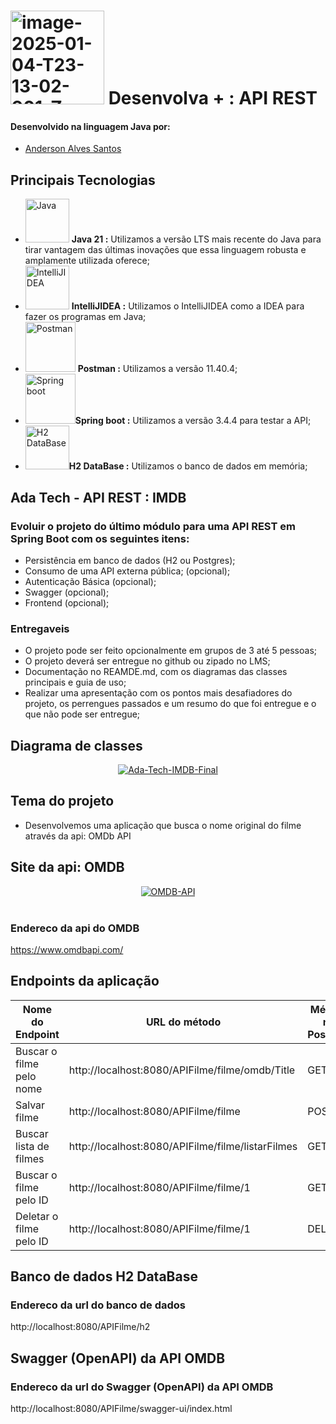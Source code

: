 # <a href="https://imgbb.com/"><img src="https://i.ibb.co/wNCRx9z/image-2025-01-04-T23-13-02-901-Z.png" alt="image-2025-01-04-T23-13-02-901-Z" border="0" width =150 heigth = 100></a> Desenvolva + : API REST

#### Desenvolvido na linguagem Java por:
- [Anderson Alves Santos](https://github.com/santos-anderson)

## Principais Tecnologias

- <img width="70px" src="https://cdn.jsdelivr.net/gh/devicons/devicon@latest/icons/java/java-original-wordmark.svg" title = "Java" /> <b>Java 21 :</b> Utilizamos a versão LTS mais recente do Java para tirar vantagem das últimas inovações que essa linguagem robusta e amplamente utilizada oferece;
- <img width="70px" src="https://cdn.jsdelivr.net/gh/devicons/devicon@latest/icons/intellij/intellij-original.svg" title = "IntelliJIDEA" /> <b>IntelliJIDEA :</b> Utilizamos o IntelliJIDEA como a IDEA para fazer os programas em Java;
- <img width="80px" src="https://cdn.jsdelivr.net/gh/devicons/devicon@latest/icons/postman/postman-original-wordmark.svg" title = "Postman"/> <b>Postman :</b> Utilizamos a versão 11.40.4;
- <img width="80px" src="https://cdn.jsdelivr.net/gh/devicons/devicon@latest/icons/spring/spring-original-wordmark.svg" title = "Spring boot"/><b>Spring boot :</b> Utilizamos a versão 3.4.4 para testar a API;
- <img width="70px" src="https://cdn.jsdelivr.net/gh/devicons/devicon@latest/icons/azuresqldatabase/azuresqldatabase-original.svg" title = "H2 DataBase" /><b>H2 DataBase :</b> Utilizamos o banco de dados em memória;



## Ada Tech - API REST : IMDB

### Evoluir o projeto do último módulo para uma API REST em Spring Boot com os seguintes itens:
- Persistência em banco de dados (H2 ou Postgres);
- Consumo de uma API externa pública; (opcional);
- Autenticação Básica (opcional);
- Swagger (opcional);
- Frontend (opcional);

### Entregaveis
- O projeto pode ser feito opcionalmente em grupos de 3 até 5 pessoas;
- O projeto deverá ser entregue no github ou zipado no LMS;
- Documentação no REAMDE.md, com os diagramas das classes principais e guia de uso;
- Realizar uma apresentação com os pontos mais desafiadores do projeto, os perrengues passados e um resumo do que foi entregue e o que não pode ser entregue;

## Diagrama de classes
<p align = center>
<a href="https://ibb.co/kgBFG7bR"><img src="https://i.ibb.co/4ZtxFqv6/Ada-Tech-IMDB-Final.jpg" alt="Ada-Tech-IMDB-Final" border="0"></a>
</p>

## Tema do projeto
- Desenvolvemos uma aplicação que busca o nome original do filme através da api: OMDb API


## Site da api: OMDB

<p align = center>
<a href="https://ibb.co/FL5M2R4X"><img src="https://i.ibb.co/rRxSYD23/OMDB-API.png" alt="OMDB-API" border="0"></a><br><br>
  
</p>

### Endereco da api do OMDB
https://www.omdbapi.com/

## Endpoints da aplicação

| Nome do Endpoint         | URL do método                                     | Método no Postman |
| ------------------------ | ------------------------------------------------- | ----------------- |
| Buscar o filme pelo nome | http://localhost:8080/APIFilme/filme/omdb/Title   | GET               |
| Salvar filme             | http://localhost:8080/APIFilme/filme              | POST              |
| Buscar lista de filmes   | http://localhost:8080/APIFilme/filme/listarFilmes | GET               |
| Buscar o filme pelo ID   | http://localhost:8080/APIFilme/filme/1            | GET               |
| Deletar o filme pelo ID  | http://localhost:8080/APIFilme/filme/1            | DELETE            |

## Banco de dados H2 DataBase

### Endereco da url do banco de dados
http://localhost:8080/APIFilme/h2

## Swagger (OpenAPI) da API OMDB

### Endereco da url do Swagger (OpenAPI) da API OMDB
http://localhost:8080/APIFilme/swagger-ui/index.html
